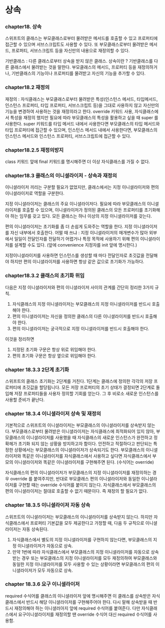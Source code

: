 # 상속
### chapter18. 상속

스위프트의 클래스는 부모클래스로부터 물려받은 메서드를 호출할 수 있고 프로퍼티에 접근할 수 있으며 서브스크립트도 사용할 수 있다. 또 부모클래스로부터 물려받은 메서드, 프로퍼티, 서브스크립트 등을 자신만의 내용으로 재정의할 수 있다.

기반클래스 : 다른 클래스로부터 상속을 받지 않은 클래스.
상속이란 ? 기반클래스를 다른 클래스에서 물려받는 것을 말한다. 부모클래스의 메서드, 프로퍼티 등을 재정의하거나, 기반클래스의 기능이나 프로퍼티를 물려받고 자신의 기능을 추가할 수 있다.

### chapter18.2 재정의
재정의 : 자식클래스는 부모클래스로부터 물려받은 특성(인스턴스 메서드, 타입메서드, 인스턴스 프로퍼티, 타입 프로퍼티, 서브스크립트 등)을 그대로 사용하지 않고 자신만의 기능을 변경하여 사용하는 것을 재정의라고 한다. override 키워드 사용, 자식클래스에서 특성을 재정의 했지만 필요에 따라 부모클래스의 특성을 활용하고 싶을 때 super 를 사용한다. super 키워드를 타입 메서드 내에서 사용한다면 부모클래스의 타입 메서드와 타입 프로퍼티에 접근할 수 있으며, 인스턴스 메서드 내에서 사용한다면, 부모클래스의 인스턴스 메서드와 인스턴스 프로퍼티, 서브스크립트에 접근할 수 있다. 
### chapter18.2.5 재정의방지
class 키워드 앞에 final 키워드를 명시해주면 더 이상 자식클래스를 가질 수 없다.

### chapter18.3 클래스의 이니셜라이저 - 상속과 재정의
이니셜라이저 끼리는 구분할 필요가 없었지만, 클래스에서는 지정 이니셜라이저와 편의 이니셜라이저로 역할을 구분한다.

지정 이니셜라이저는 클래스의 주요 이니셜라이저다. 필요에 따라 부모클래스의 이니셜라이저를 호출할 수 있으며, 이니셜라이저가 정의된 클래스의 모든 프로퍼티를 초기화해야 하는 임무를 갖고 있다. 모든 클래스는 하나 이상의 지정 이니셜라이저를 갖는다. 

편의 이니셜라이저는 초기화를 좀 더 손쉽게 도와주는 역할을 한다. 지정 이니셜라이저를 자신 내부에서 호출한다. 어떨 때 쓰냐 : 지정 이니셜라이저의 매개변수가 많아 외부에서 일일이 전달인자를 전달하기 어렵거나 특정 목적에 사용하기 위해 편의 이니셜라이저를 설계할 수도 있다. (앞에 convenience 지정자를 init 앞에 명시한다.)

지정이니셜라이저를 사용하면 인스턴스를 생성할 때 마다 전달인자로 초깃값을 전달해야 하지만 편의 이니셜라이저를 사용하면 항상 같은 값으로 초기화가 가능하다.

### chapter18.3.2 클래스의 초기화 위임
다음은 지정 이니셜라이저와 편의 이니셜라이저 사이의 관계를 간단히 정리한 3가지 규칙.

1. 자식클래스의 지정 이니셜라이저는 부모클래스의 지정 이니셜라이저를 반드시 호출해야 한다.
2. 편의 이니셜라이저는 자신을 정의한 클래스의 다른 이니셜라이저를 반드시 호출해야 한다.
3. 편의 이니셜라이저는 궁극적으로 지정 이니셜라이저를 반드시 호출해야 한다.

이것을 정리하면
1. 지정된 초기화 구문은 항상 위로 위임해야 한다.
2. 편의 초기화 구문은 항상 옆으로 위임해야 한다.
### chapter 18.3.3 2단계 초기화

스위프트의 클래스 초기화는 2단계를 거친다. 1단계는 클래스에 정의한 각각의 저장 프로퍼티에 초깃값을 할당됩니다. 모든 저장 프로퍼티의 초기 상태가 결정되면 2단계로 돌입해 저장 프로퍼티들을 사용자 정의할 기회를 얻는다. 그 후 비로소 새로운 인스턴스를 사용할 준비가 끝난다.

### chapter 18.3.4 이니셜라이저 상속 및 재정의
기본적으로 스위프트의 이니셜라이저는 부모클래스의 이니셜라이저를 상속받지 않는다. 부모클래스로부터 물려받은 이니셜라이저는 자식클래스에 최적화되어 있지 않아, 부모클래스의 이니셜라이저를 사용했을 때 자식클래스의 새로운 인스턴스가 완전하고 정확헤가 초기화 되지 않는 상황을 방지하고자 함이다. 안전하고 적절하다고 판단되는 특정한 상황에서는 부모클래스의 이니셜라이저가 상속되기도 한다. 부모클래스의 이니셜라이저와 똑같은 이니셜라이저를 자식클래스에서 사용하고 싶다면 자식클래스에서 부모의 이니셜라이저와 똑같은 이니셜라이저를 구현해주면 된다. (수식어는 override)

자식클래스의 편의 이니셜라이저가 부모클래스의 지정 이니셜라이저를 재정의하는 경우 override 를 붙여주지만, 반대로 부모클래스 편의 이니셜라이저와 동일한 이니셜라이저를 구현할 때는 override 수식어를 붙이지 않는다. 자식클래스에서 부모클래스의 편의 이니셜라이저는 절대로 호출할 수 없기 때문이다. 즉 재정의 할 필요가 없다.

### chapter 18.3.5 이니셜라이저 자동 상속
스위프트의 이니셜라이저는 부모클래스의 이니셜라이저를 상속받지 않는다. 하지만 자식클래스에서 프로퍼티 기본값을 모두 제공한다고 가정할 때, 다음 두 규칙으로 이니셜라이저는 자동 상속된다.

1. 자식클래스에서 별도의 지정 이니셜라이저를 구현하지 않는다면, 부모클래스의 지정 이니셜라이저가 자동으로 상속.
2. 만약 1번에 따라 자식클래스에서 부모클래스의 지정 이니셜라이저를 자동으로 상속받는 경우 또는 부모클래스의 지정 이니셜라이저를 모두 재정의하여 부모클래스와 동일한 지정 이니셜라이저를 모두 사용할 수 있는 상황이라면 부모클래스의 편의 이니셜라이저가 모두 자동으로 상속.
### chapter 18.3.6 요구 이니셜라이저
required 수식어를 클래스의 이니셜라이저 앞에 명시해주면 이 클래스를 상속받은 자식클래스에서 반드시 해당 이니셜라이저를 구현해주어야 한다. 다시 말해 상속받을 때 반드시 재정의해야 하는 이니셜러아지 앞에 required 수식어를 붙여준다. 다만 자식클래스에서 요구이니셜라이저를 재정의할 땐 override 수식어 대신 required 수식어를 사용함.
